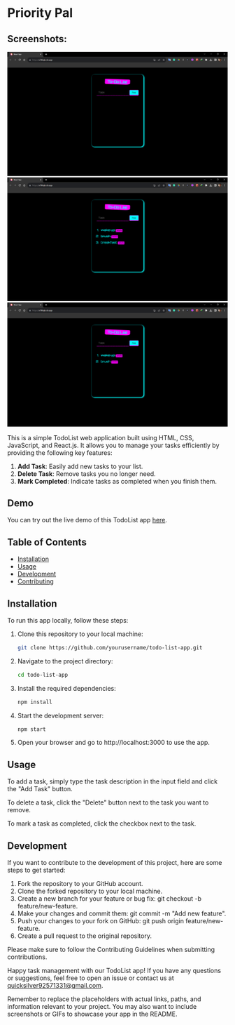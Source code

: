 # Priority Pal
## Screenshots:
![App Preview](screenshot1.png)
![App Preview](screenshot2.png)
![App Preview](screenshot3.png)

This is a simple TodoList web application built using HTML, CSS, JavaScript, and React.js. It allows you to manage your tasks efficiently by providing the following key features:

1. **Add Task**: Easily add new tasks to your list.
2. **Delete Task**: Remove tasks you no longer need.
3. **Mark Completed**: Indicate tasks as completed when you finish them.

## Demo

You can try out the live demo of this TodoList app [here](https://x786qk.csb.app/).

## Table of Contents

- [Installation](#installation)
- [Usage](#usage)
- [Development](#development)
- [Contributing](#contributing)

## Installation

To run this app locally, follow these steps:

1. Clone this repository to your local machine:

   ```bash
   git clone https://github.com/yourusername/todo-list-app.git

2. Navigate to the project directory:

   ```bash
   cd todo-list-app

3. Install the required dependencies:

   ```bash
   npm install

4. Start the development server:

   ```bash
   npm start

5. Open your browser and go to http://localhost:3000 to use the app.

## Usage

To add a task, simply type the task description in the input field and click the "Add Task" button.

To delete a task, click the "Delete" button next to the task you want to remove.

To mark a task as completed, click the checkbox next to the task.

## Development

If you want to contribute to the development of this project, here are some steps to get started:

1. Fork the repository to your GitHub account.
2. Clone the forked repository to your local machine.
3. Create a new branch for your feature or bug fix: git checkout -b feature/new-feature.
4. Make your changes and commit them: git commit -m "Add new feature".
5. Push your changes to your fork on GitHub: git push origin feature/new-feature.
6. Create a pull request to the original repository.

Please make sure to follow the Contributing Guidelines when submitting contributions.

Happy task management with our TodoList app! If you have any questions or suggestions, feel free to open an issue or contact us at quicksilver92571331@gmail.com.


Remember to replace the placeholders with actual links, paths, and information relevant to your project. You may also want to include screenshots or GIFs to showcase your app in the README.

   
